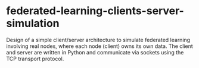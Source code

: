 # federated-learning-clients-server-simulation
Design of a simple client/server architecture to simulate federated learning involving real nodes, where each node (client) owns its own data. The client and server are written in Python and communicate via sockets using the TCP transport protocol.

